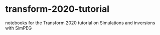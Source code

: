 # transform-2020-tutorial
notebooks for the Transform 2020 tutorial on Simulations and inversions with SimPEG
